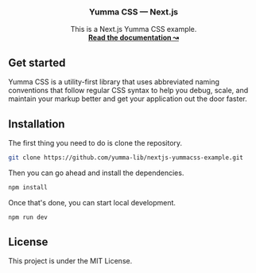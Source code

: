<h3 align="center">Yumma CSS — Next.js</h3>

<p align="center">
  This is a Next.js Yumma CSS example.
  <br>
  <a href="https://yummacss.com"><strong>Read the documentation ↝</strong></a>
  

## Get started

Yumma CSS is a utility-first library that uses abbreviated naming conventions that follow regular CSS syntax to help you debug, scale, and maintain your markup better and get your application out the door faster.

## Installation

The first thing you need to do is clone the repository.

```bash
git clone https://github.com/yumma-lib/nextjs-yummacss-example.git
```

Then you can go ahead and install the dependencies.

```bash
npm install
```

Once that's done, you can start local development.

```bash
npm run dev
```

## License

This project is under the MIT License.
